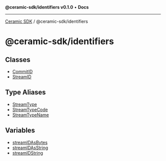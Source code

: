 **@ceramic-sdk/identifiers v0.1.0** • **Docs**

***

[Ceramic SDK](../../README.md) / @ceramic-sdk/identifiers

# @ceramic-sdk/identifiers

## Classes

- [CommitID](classes/CommitID.md)
- [StreamID](classes/StreamID.md)

## Type Aliases

- [StreamType](type-aliases/StreamType.md)
- [StreamTypeCode](type-aliases/StreamTypeCode.md)
- [StreamTypeName](type-aliases/StreamTypeName.md)

## Variables

- [streamIDAsBytes](variables/streamIDAsBytes.md)
- [streamIDAsString](variables/streamIDAsString.md)
- [streamIDString](variables/streamIDString.md)
